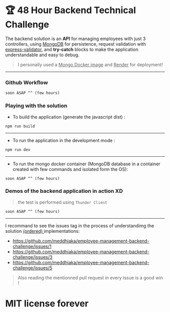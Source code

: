 # 🏆 48 Hour Backend Technical Challenge

The backend solution is an <b>API</b> for managing employees with just 3 controllers, using <u>MongoDB</u> for persistence, request validation with <u>express-validator</u>, and  <b>try-catch</b> blocks to make the application understandable and easy to debug. 

> I personally used a <u>Mongo Docker image</u>  and <u>Render</u> for deployment!

<hr>

### Github Workflow

```
soon ASAP ^^ (few hours)
```


### Playing with the solution

* To build the application (generate the javascript dist) :

`npm run build`

<hr>

* To run the application in the development mode :

`npm run dev`

<hr>

* To run the mongo docker container  (MongoDB database in a container created with few commands and isolated form the OS):

```
soon ASAP ^^ (few hours)
```

### Demos of the backend application in action XD

> the test is performed using `Thunder Client`

```
soon ASAP ^^ (few hours)
```

<hr>

I recommand to see the issues tag in the process of understandimg the solution <u>(ordered) </u> implementations: 
* https://github.com/meddhiaka/employee-management-backend-challenge/issues/1
* https://github.com/meddhiaka/employee-management-backend-challenge/issues/3
* https://github.com/meddhiaka/employee-management-backend-challenge/issues/5

> Also reading the mentionned pull request in every issue is a good win !

# MIT license forever

